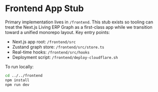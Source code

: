 # Frontend App Stub

Primary implementation lives in `/frontend`. This stub exists so tooling can treat the Next.js Living ERP Graph as a first-class app while we transition toward a unified monorepo layout. Key entry points:

- Next.js app root: `/frontend/src`
- Zustand graph store: `/frontend/src/store.ts`
- Real-time hooks: `/frontend/src/hooks`
- Deployment script: `/frontend/deploy-cloudflare.sh`

To run locally:

```bash
cd ../../frontend
npm install
npm run dev
```
